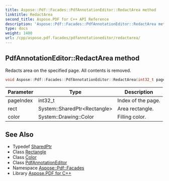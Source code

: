 ```yaml
---
title: Aspose::Pdf::Facades::PdfAnnotationEditor::RedactArea method
linktitle: RedactArea
second_title: Aspose.PDF for C++ API Reference
description: 'Aspose::Pdf::Facades::PdfAnnotationEditor::RedactArea method. Redacts area on the specified page. All contents is removed in C++.'
type: docs
weight: 1400
url: /cpp/aspose.pdf.facades/pdfannotationeditor/redactarea/
---
```

## PdfAnnotationEditor::RedactArea method


Redacts area on the specified page. All contents is removed.

```cpp
void Aspose::Pdf::Facades::PdfAnnotationEditor::RedactArea(int32_t pageIndex, System::SharedPtr<Rectangle> rect, System::Drawing::Color color)
```


| Parameter | Type | Description |
| --- | --- | --- |
| pageIndex | int32_t | Index of the page. |
| rect | System::SharedPtr\<Rectangle\> | Area rectangle. |
| color | System::Drawing::Color | Filling color. |

## See Also

* Typedef [SharedPtr](../../../system/sharedptr/)
* Class [Rectangle](../../../aspose.pdf/rectangle/)
* Class [Color](../../../system.drawing/color/)
* Class [PdfAnnotationEditor](../)
* Namespace [Aspose::Pdf::Facades](../../)
* Library [Aspose.PDF for C++](../../../)
